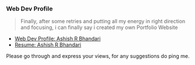 ### Web Dev Profile

> Finally, after some retries and putting all my energy in right direction and focusing, i can finally say i created my own Portfolio Website

- [Web Dev Profile: Ashish R Bhandari ](https://asharry97.github.io/web-dev-profile)
- [ Resume: Ashish R Bhandari ](https://asharry97.github.io/web-dev-profile/resume.html)

Please go through and express your views, for any suggestions do ping me.

